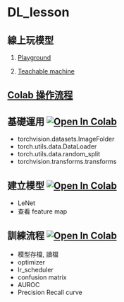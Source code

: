 # DL_lesson

## 線上玩模型

1. [Playground](https://playground.tensorflow.org)

2. [Teachable machine](https://teachablemachine.withgoogle.com/)

## [Colab 操作流程](https://hackmd.io/NBxR2SphRwudmHCKMbXbXA?both)


## 基礎運用 [![Open In Colab](https://colab.research.google.com/assets/colab-badge.svg)](https://colab.research.google.com/github/Yen-Ray/DL_lesson/blob/main/lesson000.ipynb)
- torchvision.datasets.ImageFolder
- torch.utils.data.DataLoader
- torch.utils.data.random_split
- torchvision.transforms.transforms

## 建立模型 [![Open In Colab](https://colab.research.google.com/assets/colab-badge.svg)](https://colab.research.google.com/github/Yen-Ray/DL_lesson/blob/main/lesson001.ipynb)
- LeNet
- 查看 feature map

## 訓練流程 [![Open In Colab](https://colab.research.google.com/assets/colab-badge.svg)](https://colab.research.google.com/github/Yen-Ray/DL_lesson/blob/main/lesson002.ipynb)
- 模型存檔, 讀檔
- optimizer
- lr_scheduler
- confusion matrix
- AUROC
- Precision Recall curve